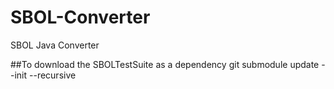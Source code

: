 # SBOL-Converter
SBOL Java Converter

##To download the SBOLTestSuite as a dependency
git submodule update --init --recursive
